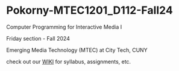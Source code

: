 # Pokorny-MTEC1201_D112-Fall24

Computer Programming for Interactive Media I

Friday section - Fall 2024

Emerging Media Technology (MTEC) at City Tech, CUNY

check out our [WIKI](https://github.com/entertainmenttechnology/Pokorny-MTEC1201_D112-Fall2024/wiki) for syllabus, assignments, etc.
